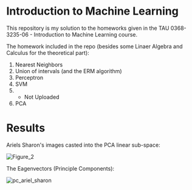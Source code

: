 # Introduction to Machine Learning
This repository is my solution to the homeworks given in the TAU 0368-3235-06 - Introduction to Machine Learning course.   

The homework included in the repo (besides some Linaer Algebra and Calculus for the theoretical part):
1. Nearest Neighbors
2. Union of intervals (and the ERM algorithm)
3. Perceptron
4. SVM
5. - Not Uploaded
6. PCA

# Results
<p>
Ariels Sharon's images casted into the PCA linear sub-space:
</p>

![Figure_2](https://user-images.githubusercontent.com/67804152/219490242-b52f447a-1888-4945-9937-ad5ea820bac8.png)

<p>
The Eagenvectors (Principle Components):
</p>

![pc_ariel_sharon](https://user-images.githubusercontent.com/67804152/219490639-639ce885-717e-4a21-87cf-69b249ae7299.png)
